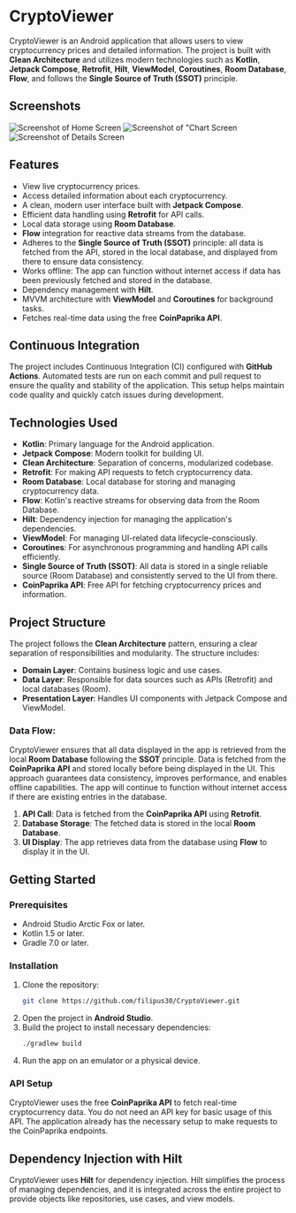 
# CryptoViewer

CryptoViewer is an Android application that allows users to view cryptocurrency prices and detailed information. The project is built with **Clean Architecture** and utilizes modern technologies such as **Kotlin**, **Jetpack Compose**, **Retrofit**, **Hilt**, **ViewModel**, **Coroutines**, **Room Database**, **Flow**, and follows the **Single Source of Truth (SSOT)** principle.

## Screenshots

![Screenshot of Home Screen](./screens/Screenshot%202024-09-22%20170754.png)
![Screenshot of "Chart Screen](./screens/Screenshot%202024-09-22%20170952.png)
![Screenshot of Details Screen](./screens/Screenshot%202024-09-22%20171017.png)

## Features

- View live cryptocurrency prices.
- Access detailed information about each cryptocurrency.
- A clean, modern user interface built with **Jetpack Compose**.
- Efficient data handling using **Retrofit** for API calls.
- Local data storage using **Room Database**.
- **Flow** integration for reactive data streams from the database.
- Adheres to the **Single Source of Truth (SSOT)** principle: all data is fetched from the API, stored in the local database, and displayed from there to ensure data consistency.
- Works offline: The app can function without internet access if data has been previously fetched and stored in the database.
- Dependency management with **Hilt**.
- MVVM architecture with **ViewModel** and **Coroutines** for background tasks.
- Fetches real-time data using the free **CoinPaprika API**.


## Continuous Integration

The project includes Continuous Integration (CI) configured with **GitHub Actions**. Automated tests are run on each commit and pull request to ensure the quality and stability of the application. This setup helps maintain code quality and quickly catch issues during development.

## Technologies Used

- **Kotlin**: Primary language for the Android application.
- **Jetpack Compose**: Modern toolkit for building UI.
- **Clean Architecture**: Separation of concerns, modularized codebase.
- **Retrofit**: For making API requests to fetch cryptocurrency data.
- **Room Database**: Local database for storing and managing cryptocurrency data.
- **Flow**: Kotlin's reactive streams for observing data from the Room Database.
- **Hilt**: Dependency injection for managing the application's dependencies.
- **ViewModel**: For managing UI-related data lifecycle-consciously.
- **Coroutines**: For asynchronous programming and handling API calls efficiently.
- **Single Source of Truth (SSOT)**: All data is stored in a single reliable source (Room Database) and consistently served to the UI from there.
- **CoinPaprika API**: Free API for fetching cryptocurrency prices and information.

## Project Structure

The project follows the **Clean Architecture** pattern, ensuring a clear separation of responsibilities and modularity. The structure includes:

- **Domain Layer**: Contains business logic and use cases.
- **Data Layer**: Responsible for data sources such as APIs (Retrofit) and local databases (Room).
- **Presentation Layer**: Handles UI components with Jetpack Compose and ViewModel.

### Data Flow:

CryptoViewer ensures that all data displayed in the app is retrieved from the local **Room Database** following the **SSOT** principle. Data is fetched from the **CoinPaprika API** and stored locally before being displayed in the UI. This approach guarantees data consistency, improves performance, and enables offline capabilities. The app will continue to function without internet access if there are existing entries in the database.

1. **API Call**: Data is fetched from the **CoinPaprika API** using **Retrofit**.
2. **Database Storage**: The fetched data is stored in the local **Room Database**.
3. **UI Display**: The app retrieves data from the database using **Flow** to display it in the UI.

## Getting Started

### Prerequisites

- Android Studio Arctic Fox or later.
- Kotlin 1.5 or later.
- Gradle 7.0 or later.

### Installation

1. Clone the repository:
   ```bash
   git clone https://github.com/filipus30/CryptoViewer.git
   ```
2. Open the project in **Android Studio**.
3. Build the project to install necessary dependencies:
   ```bash
   ./gradlew build
   ```
4. Run the app on an emulator or a physical device.

### API Setup

CryptoViewer uses the free **CoinPaprika API** to fetch real-time cryptocurrency data. You do not need an API key for basic usage of this API. The application already has the necessary setup to make requests to the CoinPaprika endpoints.

## Dependency Injection with Hilt

CryptoViewer uses **Hilt** for dependency injection. Hilt simplifies the process of managing dependencies, and it is integrated across the entire project to provide objects like repositories, use cases, and view models.

